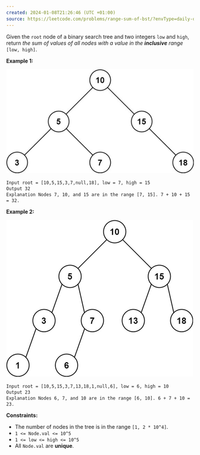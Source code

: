 ```yaml
---
created: 2024-01-08T21:26:46 (UTC +01:00)
source: https://leetcode.com/problems/range-sum-of-bst/?envType=daily-question&envId=2024-01-08
---
```

Given the `root` node of a binary search tree and two integers `low` and `high`, return _the sum of values of all nodes with a value in the **inclusive** range_ `[low, high]`.

**Example 1:**

![img.png](img.png)

```
Input root = [10,5,15,3,7,null,18], low = 7, high = 15
Output 32
Explanation Nodes 7, 10, and 15 are in the range [7, 15]. 7 + 10 + 15 = 32.
```

**Example 2:**

![img_1.png](img_1.png)

```
Input root = [10,5,15,3,7,13,18,1,null,6], low = 6, high = 10
Output 23
Explanation Nodes 6, 7, and 10 are in the range [6, 10]. 6 + 7 + 10 = 23.
```

**Constraints:**

-   The number of nodes in the tree is in the range `[1, 2 * 10^4]`.
-   `1 <= Node.val <= 10^5`
-   `1 <= low <= high <= 10^5`
-   All `Node.val` are **unique**.
